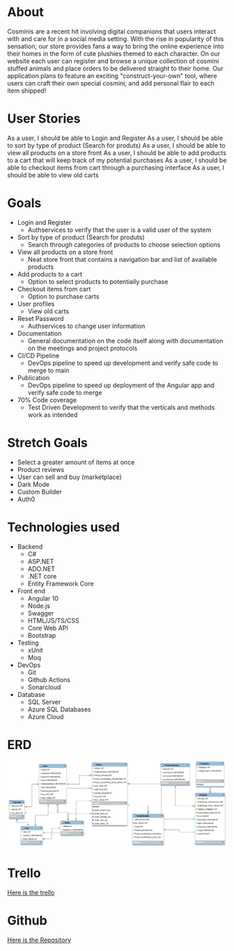 # About
Cosminis are a recent hit involving digital companions that users interact with and care for in a social media setting. With the rise in popularity of this sensation; our store provides fans a way to bring the online experience into their homes in the form of cute plushies themed to each character. On our website each user can register and browse a unique collection of cosmini stuffed animals and place orders to be delivered straight to their home. Our application plans to feature an exciting "construct-your-own" tool, where
users can craft their own special cosmini; and add personal flair to each item shipped! 

# User Stories
As a user, I should be able to Login and Register
As a user, I should be able to sort by type of product (Search for produts)
As a user, I should be able to view all products on a store front
As a user, I should be able to add products to a cart that will keep track of my potential purchases
As a user, I should be able to checkout items from cart through a purchasing interface
As a user, I should be able to view old carts

# Goals
- Login and Register
    - Authservices to verify that the user is a valid user of the system
- Sort by type of product (Search for produts)
    - Search through categories of products to choose selection options 
- View all products on a store front
    - Neat store front that contains a navigation bar and list of available products
- Add products to a cart
    - Option to select products to potentially purchase
- Checkout items from cart
    - Option to purchase carts 
- User profiles
    - View old carts
- Reset Password
    - Authservices to change user information
- Documentation
    - General documentation on the code itself along with documentation on the meetings and project protocols
- CI/CD Pipeline
    - DevOps pipeline to speed up development and verify safe code to merge to main
- Publication
    - DevOps pipeline to speed up deployment of the Angular app and verify safe code to merge
- 70% Code coverage
    - Test Driven Development to verify that the verticals and methods work as intended

# Stretch Goals
- Select a greater amount of items at once
- Product reviews
- User can sell and buy (marketplace)
- Dark Mode
- Custom Builder
- Auth0 

# Technologies used
- Backend
    - C#
    - ASP.NET
    - ADO.NET
    - .NET core
    - Entity Framework Core
- Front end
    - Angular 10
    - Node.js
    - Swagger
    - HTML/JS/TS/CSS
    - Core Web API
    - Bootstrap
- Testing
    - xUnit
    - Moq 
- DevOps
    - Git
    - Github Actions
    - Sonarcloud
- Database
    - SQL Server
    - Azure SQL Databases
    - Azure Cloud

# ERD
![ERD](ERD.png)

# Trello
[Here is the trello](https://trello.com/b/O0zGF9j4/juniper-commerce-capstone-1406)

# Github
[Here is the Repository](https://github.com/220620NET/Craft-A-Cosmo)